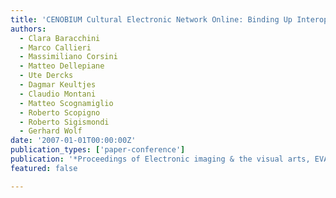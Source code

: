```yaml
---
title: 'CENOBIUM Cultural Electronic Network Online: Binding Up Interoperably Usable Multimedia'
authors:
  - Clara Baracchini
  - Marco Callieri
  - Massimiliano Corsini
  - Matteo Dellepiane
  - Ute Dercks
  - Dagmar Keultjes
  - Claudio Montani
  - Matteo Scognamiglio
  - Roberto Scopigno
  - Roberto Sigismondi
  - Gerhard Wolf
date: '2007-01-01T00:00:00Z'
publication_types: ['paper-conference']
publication: '*Proceedings of Electronic imaging & the visual arts, EVA 2007 Florence,*'
featured: false

---
```

